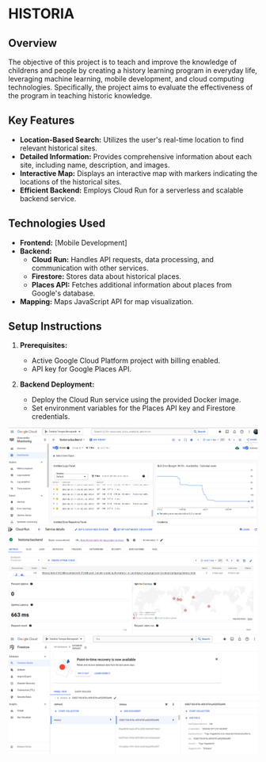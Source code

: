 # HISTORIA

## Overview

The objective of this project is to teach and improve the knowledge of childrens and people by creating a history learning program in everyday life, leveraging machine learning, mobile development, and cloud computing technologies. Specifically, the project aims to evaluate the effectiveness of the program in teaching historic knowledge.

## Key Features

* **Location-Based Search:** Utilizes the user's real-time location to find relevant historical sites.
* **Detailed Information:** Provides comprehensive information about each site, including name, description, and images.
* **Interactive Map:** Displays an interactive map with markers indicating the locations of the historical sites.
* **Efficient Backend:** Employs Cloud Run for a serverless and scalable backend service.

## Technologies Used

* **Frontend:** [Mobile Development]
* **Backend:**
    * **Cloud Run:** Handles API requests, data processing, and communication with other services.
    * **Firestore:** Stores data about historical places.
    * **Places API:** Fetches additional information about places from Google's database.
* **Mapping:** Maps JavaScript API for map visualization.

## Setup Instructions

1. **Prerequisites:**
   * Active Google Cloud Platform project with billing enabled.
   * API key for Google Places API.

3. **Backend Deployment:**
   * Deploy the Cloud Run service using the provided Docker image.
   * Set environment variables for the Places API key and Firestore credentials.
  
![Berikut Lampiran dari Service Monitoring](img/Monitoring.png)
![Berikut Lampiran dari Service Cloud Run](img/cloud_run.png)
![Berikut Lampiran dari Service Firestore](img/firestore.png)



